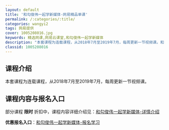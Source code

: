 ```yaml
---
layout: default
title: '和勾俊伟一起学新媒体-网易精品单课'
permalink: /:categories/:title/
categories: wangyi2
tags: 网易提供
cover: 1005208016.jpg
keywords: 精选网课,网易云课堂,和勾俊伟一起学新媒体
description: "本套课程为连载课程，从2018年7月至2019年7月，每周更新一节视频课。和勾俊伟一起学新媒体"
classid: 1005208016
---
```


## 课程介绍

本套课程为连载课程，从2018年7月至2019年7月，每周更新一节视频课。

## 课程内容与报名入口

部分课程 **限时** 折扣中，课程内容详细介绍见：[和勾俊伟一起学新媒体-详情介绍](https://study.163.com/course/introduction/1005208016.htm?share=1&shareId=1025206652&utm_campaign=share&utm_medium=iphoneShare&utm_source=&utm_u=1025206652)

**优惠报名入口**：[和勾俊伟一起学新媒体-报名学习](https://study.163.com/course/introduction/1005208016.htm?share=1&shareId=1025206652&utm_campaign=share&utm_medium=iphoneShare&utm_source=&utm_u=1025206652)

